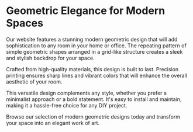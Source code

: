 <!--font:Poppins-->

# Geometric Elegance for Modern Spaces

Our website features a stunning modern geometric design that will add sophistication to any room in your home or office. The repeating pattern of simple geometric shapes arranged in a grid-like structure creates a sleek and stylish backdrop for your space.

Crafted from high-quality materials, this design is built to last. Precision printing ensures sharp lines and vibrant colors that will enhance the overall aesthetic of your room.

This versatile design complements any style, whether you prefer a minimalist approach or a bold statement. It's easy to install and maintain, making it a hassle-free choice for any DIY project.

Browse our selection of modern geometric designs today and transform your space into an elegant work of art.

<!--

Write me markdown content of website with wallpaper:

"A wallpaper with a repeating pattern of simple geometric shapes, arranged in a grid-like structure."

The header of the page should not be copy of the text but rather a real content of the website which is using this wallpaper.


---


# Geometric Grid Wallpaper

Welcome to our website featuring a stunning wallpaper with a repeating pattern of simple geometric shapes arranged in a grid-like structure. This wallpaper is perfect for adding a touch of modernity and sophistication to any room in your home or office.

Our wallpaper is made from high-quality materials, ensuring that it will last for years to come. The geometric design is printed with precision, resulting in sharp lines and vibrant colors that will enhance the look of your space.

Whether you prefer a minimalist aesthetic or a bold statement, this wallpaper is versatile enough to complement any style. It's also easy to install and maintain, making it a hassle-free choice for any DIY project.

Browse our selection of geometric grid wallpapers today and transform your space into a work of art.


---


Heading should not include word "wallpaper". The website should not be about the wallpaper itself, wallpaper is just a related background, rewrite whole content.


---


# Modern Geometric Design for Your Home or Office

Welcome to our website featuring a stunning modern geometric design that will elevate the look of any room in your home or office. The repeating pattern of simple geometric shapes arranged in a grid-like structure creates a sleek and sophisticated backdrop for your space.

Our high-quality materials ensure that this design will last for years to come. The precision printing results in sharp lines and vibrant colors that will enhance the overall aesthetic of your room.

This versatile design complements any style, whether you prefer a minimalist approach or a bold statement. It's easy to install and maintain, making it a hassle-free choice for any DIY project.

Browse our selection of modern geometric designs today and transform your space into a work of art.


---


Heading is too long, rewrite whole content.


---


# Elevate Your Space with a Modern Geometric Design

Looking to add a touch of sophistication and modernity to your home or office? Our website features a stunning modern geometric design that will elevate the look of any room. The repeating pattern of simple geometric shapes arranged in a grid-like structure creates a sleek and stylish backdrop for your space.

Crafted from high-quality materials, this design is built to last. Precision printing ensures sharp lines and vibrant colors that will enhance the overall aesthetic of your room.

This versatile design complements any style, whether you prefer a minimalist approach or a bold statement. It's easy to install and maintain, making it a hassle-free choice for any DIY project.

Browse our selection of modern geometric designs today and transform your space into a work of art.


---


Heading is too long, rewrite whole content.


---


# Modernize Your Space with Geometric Elegance

Our website features a stunning modern geometric design that will add sophistication to any room in your home or office. The repeating pattern of simple geometric shapes arranged in a grid-like structure creates a sleek and stylish backdrop for your space.

Crafted from high-quality materials, this design is built to last. Precision printing ensures sharp lines and vibrant colors that will enhance the overall aesthetic of your room.

This versatile design complements any style, whether you prefer a minimalist approach or a bold statement. It's easy to install and maintain, making it a hassle-free choice for any DIY project.

Browse our selection of modern geometric designs today and transform your space into an elegant work of art.


---


Write me a Google font which is best fitting for the website.

Pick from the list:
- Roboto
- Exo 2
- Open Sans
- Lobster
- Poppins
- Dancing Script
- Alegreya
- Barlow Condensed
- Raleway
- Montserrat
- IBM Plex Sans
- Futura
- Orbitron
- Lato
- Inter
- Playfair Display
- Great Vibes


Write just the font name nothing else.


---


Poppins

-->
